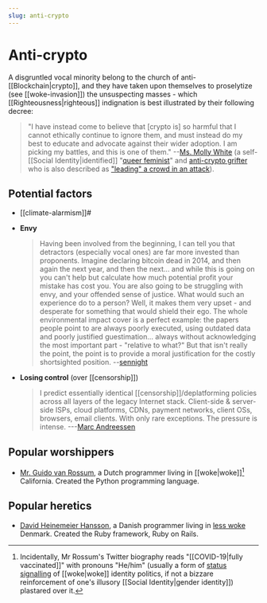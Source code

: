 ```yaml
---
slug: anti-crypto
---
```


# Anti-crypto

A disgruntled vocal minority belong to the church of anti-[[Blockchain|crypto]], and they have taken upon themselves to proselytize (see [[woke-invasion]]) the unsuspecting masses - which [[Righteousness|righteous]] indignation is best illustrated by their following decree:

> "I have instead come to believe that [crypto is] so harmful that I cannot ethically continue to ignore them, and must instead do my best to educate and advocate against their wider adoption. I am picking my battles, and this is one of them." --[Ms. Molly White](https://archive.ph/WRUba) (a self-[[Social Identity|identified]] "[queer feminist](https://archive.ph/KTYAt)" and [anti-crypto grifter](https://archive.is/0uCjy) who is also described as ["leading" a crowd in an attack](https://news.ycombinator.com/item?id=36128484)).

## Potential factors

- [[climate-alarmism]]#
- **Envy**

  > Having been involved from the beginning, I can tell you that detractors (especially vocal ones) are far more invested than proponents. Imagine declaring bitcoin dead in 2014, and then again the next year, and then the next... and while this is going on you can't help but calculate how much potential profit your mistake has cost you. You are also going to be struggling with envy, and your offended sense of justice. What would such an experience do to a person? Well, it makes them very upset - and desperate for something that would shield their ego. The whole environmental impact cover is a perfect example: the papers people point to are always poorly executed, using outdated data and poorly justified guestimation... always without acknowledging the most important part - "relative to what?" But that isn't really the point, the point is to provide a moral justification for the costly shortsighted position. --[sennight](https://news.ycombinator.com/item?id=31011937)

- **Losing control** (over [[censorship]])

  > I predict essentially identical [[censorship]]/deplatforming policies across all layers of the legacy Internet stack. Client-side & server-side ISPs, cloud platforms, CDNs, payment networks, client OSs, browsers, email clients. With only rare exceptions. The pressure is intense. ---[Marc Andreessen](https://twitter.com/elonmusk/status/1516470730136952833)

## Popular worshippers

- [Mr. Guido van Rossum](https://twitter.com/gvanrossum/status/1508959260905918465), a Dutch programmer living in [[woke|woke]][^rossum] California. Created the Python programming language. 

[^rossum]: Incidentally, Mr Rossum's Twitter biography reads "[[COVID-19|fully vaccinated]]" with pronouns "He/him" (usually a form of [status signalling](https://twitter.com/robkhenderson/status/1101164598365966342?lang=en) of [[woke|woke]] identity politics, if not a bizzare reinforcement of one's illusory [[Social Identity|gender identity]]) plastared over it.

## Popular heretics

- [David Heinemeier Hansson](https://world.hey.com/dhh/i-was-wrong-we-need-crypto-587ccb03), a Danish programmer living in [less woke](https://twitter.com/dhh/status/1456142961008418817) Denmark. Created the Ruby framework, Ruby on Rails.
